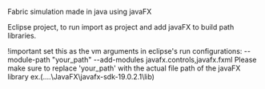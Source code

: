 Fabric simulation made in java using javaFX

Eclipse project, to run import as project and add javaFX to build path libraries.

!important 
  set this as the vm arguments in eclipse's run configurations: --module-path "your_path" --add-modules javafx.controls,javafx.fxml
  Please make sure to replace 'your_path' with the actual file path of the javaFX library ex.(....\JavaFX\javafx-sdk-19.0.2.1\lib)
